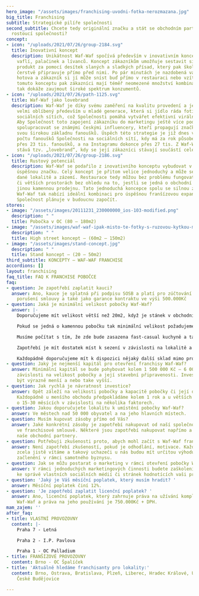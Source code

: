 ```yaml
---
hero_image: "/assets/images/franchising-uvodni-fotka-nerozmazana.jpg"
big_title: Franchising
subtitle: Strategické pilíře společnosti
second_subtitle: Chcete tedy originální značku a stát se obchodním partnerem rychle
  rostoucí společnosti?
concept:
- icon: "/uploads/2021/07/26/group-2184.svg"
  title: Inovativní koncept
  description: Unikátnost Waf-Waf spočívá především v inovativním konceptu přípravy
    vaflí, palačinek a lívanců. Koncept zákazníkům umožňuje sestavit si svůj vlastní
    produkt za pomocí desítek slaných a sladkých přísad, který pak školený personál
    čerstvě připravuje přímo před nimi. Po pár minutách je nazdobená vafle či palačinka
    hotova a zákazník si jí může sníst buď přímo v restauraci nebo vzít s sebou. Díky
    tomuto konceptu pak zákazníci mají téměř neomezené množství kombinací, a Společnost
    tak dokáže zaujmout široké spektrum konzumentů.
- icon: "/uploads/2021/07/26/path-1125.svg"
  title: Waf-Waf jako lovebrand
  description: Waf-Waf je díky svému zaměření na kvalitu provedení a jedinečnému zdobení
    velmi oblíbený především u mladé generace, která si jídlo ráda fotí a sdílí na
    sociálních sítích, což Společnosti pomáhá vytvářet efektivní virální kampaně.
    Aby Společnost toto zapojení zákazníku do marketingu ještě více podpořila, začala
    spolupracovat se známými českými influencery, kteří propagují značku Waf-Waf mezi
    svou širokou základnu fanoušků. Úspěch této strategie je již dnes vidět na velkém
    počtu fanoušků Společnosti na sociálních sítí, kdy má za rok působení na Facebooku
    přes 23 tis. fanoušků, a na Instagramu dokonce přes 27 tis. Z Waf-Waf se tak postupně
    stává tzv. „lovebrand“, kdy se její zákazníci stávají součástí celého konceptu.
- icon: "/uploads/2021/07/26/group-2186.svg"
  title: Rustový potenciál
  description: Waf-Waf se podařilo z inovativního konceptu vybudovat v krátkém čase
    úspěšnou značku. Celý koncept je přitom velice jednoduchý a může se snadno přizpůsobit
    dané lokalitě a zázemí. Restaurace tedy můžou bez problému fungovat v menších
    či větších prostorách bez ohledu na to, jestli se jedná o obchodní centrum nebo
    jinou kamennou prodejnu. Tato jednoduchá koncepce spolu se silnou značkou a know-how
    Waf-Waf tak nabízí ideální kombinaci pro úspěšnou franšízovou expanzi, kterou
    Společnost plánuje v budoucnu započít.
stores:
- image: "/assets/images/20111231_230000000_ios-103-modified.png"
  description: " "
  title: Pobočka v OC (80 – 180m2)
- image: "/assets/images/waf-waf-ipak-misto-te-fotky-s-ruzovou-kytkou-mala-fotka-v-uvodnim-ramecku.jpg"
  description: " "
  title: High street koncept – (60m2 – 150m2)
- image: "/assets/images/stand-concept.jpg"
  description: " "
  title: Stand koncept – (20 – 50m2)
third_subtitle: KONCEPTY – WAF-WAF FRANCHISE
accordions: []
layout: franchising
faq_title: FAQ K FRANCHISE POBOČCE
faq:
- question: Je zapotřebí zaplatit kauci?
  answer: Ano, kauce je splatná při podpisu SOSB a platí pro zúčtování při vážném
    porušení smlouvy a také jako garance kontraktu ve výši 500.000Kč
- question: Jaká je minimální velikost pobočky Waf-Waf?
  answer: |-
    Doporučujeme mít velikost větší než 20m2, když je stánek v obchodním centru.

    Pokud se jedná o kamennou pobočku tak minimální velikost požadujeme mít 80m2.

    Musíme počítat s tím, že zde bude zasazena fast-casual kuchyně a take zásobování či případně sklad.

    Zapotřebí je mít dostatek míst k sezení v závislosti na lokalitě a typu provozu.

    Každopádně doporučujeme mít k dispozici nějaký další sklad mimo provozovnu.
- question: Jaký je nejmenší kapitál pro otevření franchisy Waf-Waf?
  answer: Minimální kapitál se bude pohybovat kolem 1 500 000 Kč – 6 000 000 Kč v
    závislosti na velikost pobočky a její stavební připravenosti. Investice tak může
    být výrazně menší a nebo take vyšší.
- question: Jak rychlá je návratnost investice?
  answer: Opět záleží na velikosti pobočky a kapacitě pobočky či její doporučené lokalitě.
    Každopádně u menšího obchodu předpokládáme kolem 1 rok a u větších se můžeme bavit
    o 15-30 měsících v závislosti na několika faktorech.
- question: Jakou doporučujete lokalitu k umístění pobočky Waf-Waf?
  answer: Ve městech nad 50 000 obyvatel a na jeho hlavních místech.
- question: Musím kupovat zásoby přímo od Vás?
  answer: Jaké konkrétní zásoby je zapotřebí nakupovat od naší společnosti je obsaženo
    ve franchisové smlouvě. Některé jsou zapotřebí nakupovat napřímo a některé přes
    naše obchodní partnery.
- question: Potřebuji zkušenosti proto, abych mohl začít s Waf-Waf franchise?
  answer: Není zapotřebí zkušeností, pokud je odhodlání, motivace. Každopádně zkušenosti,
    zcela jistě vítáme a takový uchazeči u nás budou mít určitou výhodu rychlejšího
    začlenění v rámci samotného byznysu.
- question: Jak se můžu postarat o marketing v rámci otevření pobočky Waf-Waf?
  answer: V rámci jednoduchých marketingových činnosti budete zaškoleni, například
    ke správě vlastních sociálních médií či stránek hodnotících vaši provozovnu.
- question: 'Jaký je Váš měsíční poplatek, který musím hradit? '
  answer: Měsíční poplatek činí 12%.
- question: 'Je zapotřebí zaplatit licenční poplatek? '
  answer: Ano, licenční poplatek, který zahrnuje práva na užívání kompletního brandu
    Waf-Waf a práva na jeho používání je 750.000Kč + DPH.
mam_zajem: ''
after_faq:
- title: VLASTNÍ PROVOZOVNY
  content: |-
    Praha 7 - Letná

    Praha 2 - I.P. Pavlova

    Praha 1 - OC Palladium
- title: FRANŠÍZOVÉ PROVOZOVNY
  content: Brno - OC Špalíček
- title: 'Aktuálně hledáme franchisanty pro lokality:'
  content: Brno, Ostrava, Bratislava, Plzeň, Liberec, Hradec Králové, Ústí nad Labem,
    České Budějovice

---
```

